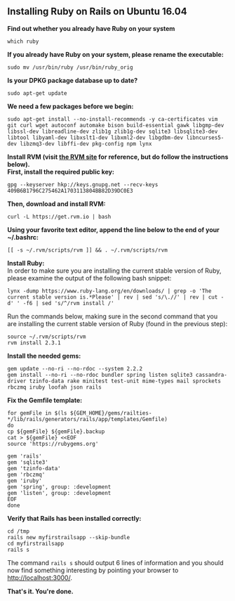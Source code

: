 ## Installing Ruby on Rails on Ubuntu 16.04

**Find out whether you already have Ruby on your system**

```
which ruby
```
**If you already have Ruby on your system, please rename the executable:**
```
sudo mv /usr/bin/ruby /usr/bin/ruby_orig
```

**Is your DPKG package database up to date?**
```
sudo apt-get update
```
**We need a few packages before we begin:**
```
sudo apt-get install --no-install-recommends -y ca-certificates vim git curl wget autoconf automake bison build-essential gawk libgmp-dev libssl-dev libreadline-dev zlib1g zlib1g-dev sqlite3 libsqlite3-dev libtool libyaml-dev libxslt1-dev libxml2-dev libgdbm-dev libncurses5-dev libzmq3-dev libffi-dev pkg-config npm lynx
```
**Install RVM (visit [the RVM site](https://rvm.io/rvm/install/) for reference, but do follow the instructions below).**  
**First, install the required public key:**
```
gpg --keyserver hkp://keys.gnupg.net --recv-keys 409B6B1796C275462A1703113804BB82D39DC0E3
```
**Then, download and install RVM:**
```
curl -L https://get.rvm.io | bash
```
**Using your favorite text editor, append the line below to the end of your ~/.bashrc:**
```
[[ -s ~/.rvm/scripts/rvm ]] && . ~/.rvm/scripts/rvm
```
**Install Ruby:**  
In order to make sure you are installing the current stable version of Ruby, please examine the output of the following bash snippet:
```
lynx -dump https://www.ruby-lang.org/en/downloads/ | grep -o 'The current stable version is.*Please' | rev | sed 's/\.//' | rev | cut -d' ' -f6 | sed 's/^/rvm install /'
```
Run the commands below, making sure in the second command that you are installing the current stable version of Ruby (found in the previous step):
```
source ~/.rvm/scripts/rvm
rvm install 2.3.1
```
**Install the needed gems:**
```
gem update --no-ri --no-rdoc --system 2.2.2
gem install --no-ri --no-rdoc bundler spring listen sqlite3 cassandra-driver tzinfo-data rake minitest test-unit mime-types mail sprockets rbczmq iruby loofah json rails
```
**Fix the Gemfile template:**
```
for gemFile in $(ls ${GEM_HOME}/gems/railties-*/lib/rails/generators/rails/app/templates/Gemfile)
do
cp ${gemFile} ${gemFile}.backup
cat > ${gemFile} <<EOF
source 'https://rubygems.org'

gem 'rails'
gem 'sqlite3'
gem 'tzinfo-data'
gem 'rbczmq'
gem 'iruby'
gem 'spring', group: :development
gem 'listen', group: :development
EOF
done
```
**Verify that Rails has been installed correctly:**
```
cd /tmp
rails new myfirstrailsapp --skip-bundle
cd myfirstrailsapp
rails s
```
The command `rails s` should output 6 lines of information and you should now find something interesting by pointing your browser to [http://localhost:3000/](http://localhost:3000/).

**That's it. You're done.**

